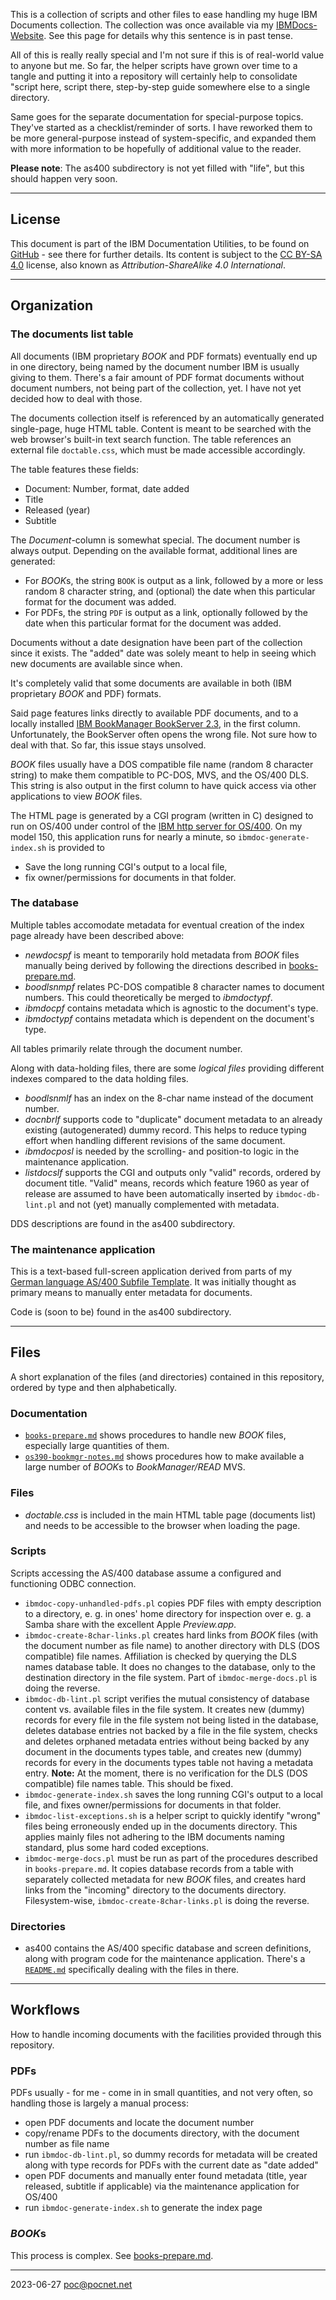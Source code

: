 This is a collection of scripts and other files to ease handling my huge IBM Documents collection. The collection was once available via my [IBMDocs-Website](https://ibmdocs.pocnet.net). See this page for details why this sentence is in past tense.

All of this is really really special and I'm not sure if this is of real-world value to anyone but me. So far, the helper scripts have grown over time to a tangle and putting it into a repository will certainly help to consolidate "script here, script there, step-by-step guide somewhere else to a single directory.

Same goes for the separate documentation for special-purpose topics. They've started as a checklist/reminder of sorts. I have reworked them to be more general-purpose instead of system-specific, and expanded them with more information to be hopefully of additional value to the reader.

**Please note**: The as400 subdirectory is not yet filled with "life", but this should happen very soon.

----
## License
This document is part of the IBM Documentation Utilities, to be found on [GitHub](https://github.com/PoC-dev/ibmdocs-tools) - see there for further details. Its content is subject to the [CC BY-SA 4.0](https://creativecommons.org/licenses/by-sa/4.0/) license, also known as *Attribution-ShareAlike 4.0 International*.

----
## Organization
### The documents list table
All documents (IBM proprietary *BOOK* and PDF formats) eventually end up in one directory, being named by the document number IBM is usually giving to them. There's a fair amount of PDF format documents without document numbers, not being part of the collection, yet. I have not yet decided how to deal with those.

The documents collection itself is referenced by an automatically generated single-page, huge HTML table. Content is meant to be searched with the web browser's built-in text search function. The table references an external file `doctable.css`, which must be made accessible accordingly.

The table features these fields:
- Document: Number, format, date added
- Title
- Released (year)
- Subtitle

The *Document*-column is somewhat special. The document number is always output. Depending on the available format, additional lines are generated:
- For *BOOK*s, the string `BOOK` is output as a link, followed by a more or less random 8 character string, and (optional) the date when this particular format for the document was added.
- For PDFs, the string `PDF` is output as a link, optionally followed by the date when this particular format for the document was added.

Documents without a date designation have been part of the collection since it exists. The "added" date was solely meant to help in seeing which new documents are available since when.

It's completely valid that some documents are available in both (IBM proprietary *BOOK* and PDF) formats.

Said page features links directly to available PDF documents, and to a locally installed [IBM BookManager BookServer 2.3](https://github.com/cyberdotgent/bookmgr-docker), in the first column. Unfortunately, the BookServer often opens the wrong file. Not sure how to deal with that. So far, this issue stays unsolved.

*BOOK* files usually have a DOS compatible file name (random 8 character string) to make them compatible to PC-DOS, MVS, and the OS/400 DLS. This string is also output in the first column to have quick access via other applications to view *BOOK* files.

The HTML page is generated by a CGI program (written in C) designed to run on OS/400 under control of the [IBM http server for OS/400](https://try-as400.pocnet.net/wiki/IBM_HTTP-Server_for_AS/400_Configuration). On my model 150, this application runs for nearly a minute, so `ibmdoc-generate-index.sh` is provided to
- Save the long running CGI's output to a local file,
- fix owner/permissions for documents in that folder.

### The database
Multiple tables accomodate metadata for eventual creation of the index page already have been described above:
- *newdocspf* is meant to temporarily hold metadata from *BOOK* files manually being derived by following the directions described in [books-prepare.md](books-prepare.md).
- *boodlsnmpf* relates PC-DOS compatible 8 character names to document numbers. This could theoretically be merged to *ibmdoctypf*.
- *ibmdocpf* contains metadata which is agnostic to the document's type.
- *ibmdoctypf* contains metadata which is dependent on the document's type.

All tables primarily relate through the document number.

Along with data-holding files, there are some *logical files* providing different indexes compared to the data holding files.
- *boodlsnmlf* has an index on the 8-char name instead of the document number.
- *docnbrlf* supports code to "duplicate" document metadata to an already existing (autogenerated) dummy record. This helps to reduce typing effort when handling different revisions of the same document.
- *ibmdocposl* is needed by the scrolling- and position-to logic in the maintenance application.
- *listdocslf* supports the CGI and outputs only "valid" records, ordered by document title. "Valid" means, records which feature 1960 as year of release are assumed to have been automatically inserted by `ibmdoc-db-lint.pl` and not (yet) manually complemented with metadata.

DDS descriptions are found in the as400 subdirectory.

### The maintenance application
This is a text-based full-screen application derived from parts of my [German language AS/400 Subfile Template](https://github.com/PoC-dev/as400-sfltemplates-german). It was initially thought as primary means to manually enter metadata for documents.

Code is (soon to be) found in the as400 subdirectory.

----
## Files
A short explanation of the files (and directories) contained in this repository, ordered by type and then alphabetically.

### Documentation
- [`books-prepare.md`](books-prepare.md) shows procedures to handle new *BOOK* files, especially large quantities of them.
- [`os390-bookmgr-notes.md`](os390-bookmgr-notes.md) shows procedures how to make available a large number of *BOOK*s to *BookManager/READ* MVS.

### Files
- *doctable.css* is included in the main HTML table page (documents list) and needs to be accessible to the browser when loading the page.

### Scripts
Scripts accessing the AS/400 database assume a configured and functioning ODBC connection.

- `ibmdoc-copy-unhandled-pdfs.pl` copies PDF files with empty description to a directory, e. g. in ones' home directory for inspection over e. g. a Samba share with the excellent Apple *Preview.app*.
- `ibmdoc-create-8char-links.pl` creates hard links from *BOOK* files (with the document number as file name) to another directory with DLS (DOS compatible) file names. Affiliation is checked by querying the DLS names database table. It does no changes to the database, only to the destination directory in the file system. Part of `ibmdoc-merge-docs.pl` is doing the reverse.
- `ibmdoc-db-lint.pl` script verifies the mutual consistency of database content vs. available files in the file system. It creates new (dummy) records for every file in the file system not being listed in the database, deletes database entries not backed by a file in the file system, checks and deletes orphaned metadata entries without being backed by any document in the documents types table, and creates new (dummy) records for every in the documents types table not having a metadata entry. **Note:** At the moment, there is no verification for the DLS (DOS compatible) file names table. This should be fixed.
- `ibmdoc-generate-index.sh` saves the long running CGI's output to a local file, and fixes owner/permissions for documents in that folder.
- `ibmdoc-list-exceptions.sh` is a helper script to quickly identify "wrong" files being erroneously ended up in the documents directory. This applies mainly files not adhering to the IBM documents naming standard, plus some hard coded exceptions.
- `ibmdoc-merge-docs.pl` must be run as part of the procedures described in `books-prepare.md`. It copies database records from a table with separately collected metadata for new *BOOK* files, and creates hard links from the "incoming" directory to the documents directory. Filesystem-wise, `ibmdoc-create-8char-links.pl` is doing the reverse.

### Directories
- as400 contains the AS/400 specific database and screen definitions, along with program code for the maintenance application. There's a [`README.md`](as400/README.md) specifically dealing with the files in there.

----
## Workflows
How to handle incoming documents with the facilities provided through this repository.

### PDFs
PDFs usually - for me - come in in small quantities, and not very often, so handling those is largely a manual process:
- open PDF documents and locate the document number
- copy/rename PDFs to the documents directory, with the document number as file name
- run `ibmdoc-db-lint.pl`, so dummy records for metadata will be created along with type records for PDFs with the current date as "date added"
- open PDF documents and manually enter found metadata (title, year released, subtitle if applicable) via the maintenance application for OS/400
- run `ibmdoc-generate-index.sh` to generate the index page

### *BOOK*s
This process is complex. See [books-prepare.md](books-prepare.md).

----
2023-06-27 poc@pocnet.net
